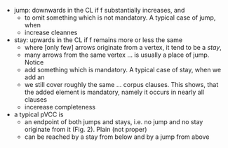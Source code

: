 * jump: downwards in the CL if f substantially increases, and
  * to omit something which is not mandatory. A typical case of jump, when
  * increase cleannes
* stay: upwards in the CL if f remains more or less the same
  * where [only few] arrows originate from a vertex, it tend to be a _stay_,
  * many arrows from the same vertex ... is usually a place of jump. Notice
  * add something which is mandatory. A typical case of stay, when we add an
  * we still cover roughly the same ... corpus clauses. This shows, that the
    added element is mandatory, namely it occurs in nearly all clauses
  * incerease completeness
* a typical pVCC is
  * an endpoint of both jumps and stays,
    i.e. no jump and no stay originate from it (Fig. 2).  Plain (not proper)
  * can be reached by a stay from below and by a jump from above
